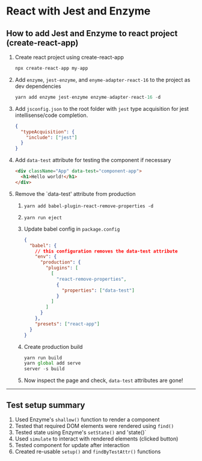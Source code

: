 # React with Jest and Enzyme

## How to add Jest and Enzyme to react project (create-react-app)

1. Create react project using create-react-app

   ```javascript
   npx create-react-app my-app
   ```

2. Add `enzyme`, `jest-enzyme`, and `enyme-adapter-react-16` to the project as dev dependencies

   ```javascript
   yarn add enzyme jest-enzyme enzyme-adapter-react-16 -d
   ```

3. Add `jsconfig.json` to the root folder with `jest` type acquisition for jest intellisense/code completion.

   ```json
   {
     "typeAcquisition": {
       "include": ["jest"]
     }
   }
   ```

4. Add `data-test` attribute for testing the component if necessary

   ```html
   <div className="App" data-test="component-app">
     <h1>Hello world!</h1>
   </div>
   ```

5. Remove the `data-test' attribute from production

   1. `yarn add babel-plugin-react-remove-properties -d`

   1. `yarn run eject`

   1. Update babel config in `package.config`

      ```json
      {
        "babel": {
          // this configuration removes the data-test attribute
          "env": {
            "production": {
              "plugins": [
                [
                  "react-remove-properties",
                  {
                    "properties": ["data-test"]
                  }
                ]
              ]
            }
          },
          "presets": ["react-app"]
        }
      }
      ```

   1. Create production build

      ```javascript
      yarn run build
      yarn global add serve
      server -s build
      ```

   1. Now inspect the page and check, `data-test` attributes are gone!

---

## Test setup summary

1. Used Enzyme's `shallow()` function to render a component
1. Tested that required DOM elements were rendered using `find()`
1. Tested state using Enzyme's `setState()` and 'state()`
1. Used `simulate` to interact with rendered elements (clicked button)
1. Tested component for update after interaction
1. Created re-usable `setup()` and `findByTestAttr()` functions
